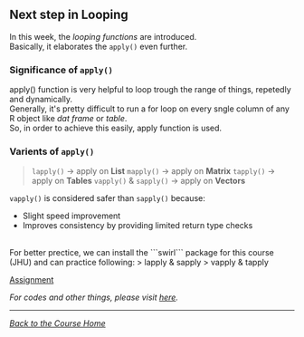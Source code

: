 ## Next step in Looping

In this week, the _looping functions_ are introduced.<br />
Basically, it elaborates the ```apply()``` even further.

### Significance of ```apply()```

apply() function is very helpful to loop trough the range of things, repetedly and dynamically.<br />
Generally, it's pretty difficult to run a for loop on every sngle column of any R object like _dat frame_ or _table_.<br />
So, in order to achieve this easily, apply function is used.

### Varients of ```apply()```
> ```lapply()``` -> apply on **List**
> ```mapply()``` -> apply on **Matrix**
> ```tapply()``` -> apply on **Tables**
> ```vapply()``` & ```sapply()``` -> apply on **Vectors**

```vapply()``` is considered safer than ```sapply()``` because:
* Slight speed improvement
* Improves consistency by providing limited return type checks

<br />
For better prectice, we can install the ```swirl``` package for this course (JHU) and can practice following:
> lapply & sapply
> vapply & tapply

[Assignment](https://github.com/ravi-prakash1907/Data-Science-in-R/tree/master/R%20Programming/week3/ProgrammingAssignment)

_For codes and other things, please visit [here](https://github.com/ravi-prakash1907/Data-Science-in-R/tree/master/R%20Programming/week3)._<br />

<hr />

[_Back to the Course Home_](../)